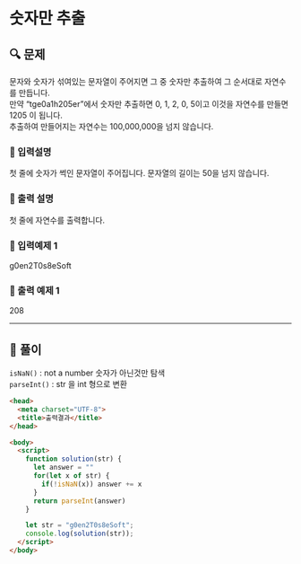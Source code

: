 # 숫자만 추출

##  🔍 문제 
문자와 숫자가 섞여있는 문자열이 주어지면 그 중 숫자만 추출하여 그 순서대로 자연수를 만듭니다.  
만약 “tge0a1h205er”에서 숫자만 추출하면 0, 1, 2, 0, 5이고 이것을 자연수를 만들면 1205 이 됩니다.  
추출하여 만들어지는 자연수는 100,000,000을 넘지 않습니다.


### 🔹 입력설명
첫 줄에 숫자가 썩인 문자열이 주어집니다. 문자열의 길이는 50을 넘지 않습니다.

### 🔹 출력 설명
첫 줄에 자연수를 출력합니다.

### 🔹 입력예제 1
g0en2T0s8eSoft

### 🔹 출력 예제 1
208


----

##  📌 풀이
`isNaN()` : not a number 숫자가 아닌것만 탐색  
`parseInt()` : str 을 int 형으로 변환  



```html
<head>
  <meta charset="UTF-8">
  <title>출력결과</title>
</head>

<body>
  <script>
    function solution(str) {
      let answer = ""
      for(let x of str) {
        if(!isNaN(x)) answer += x
      }
      return parseInt(answer)
    }

    let str = "g0en2T0s8eSoft";
    console.log(solution(str));
  </script>
</body>
```


